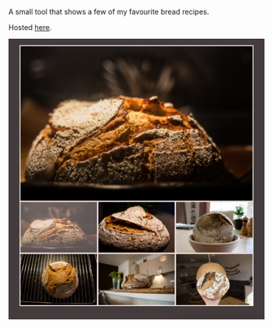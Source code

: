 A small tool that shows a few of my favourite bread recipes.

Hosted [here](https://alyonavyshnevska.github.io/assets/projects/homemade_bread/). 

![img](img/grid.png)